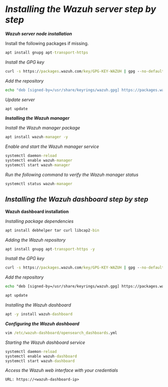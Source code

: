 # _Installing the Wazuh server step by step_

_**Wazuh server node installation**_

Install the following packages if missing.

```cmd
apt install gnupg apt-transport-https
```
_Install the GPG key_

```cmd
curl -s https://packages.wazuh.com/key/GPG-KEY-WAZUH | gpg --no-default-keyring --keyring gnupg-ring:/usr/share/keyrings/wazuh.gpg --import && chmod 644 /usr/share/keyrings/wazuh.gpg
```

_Add the repository_

```bash
echo "deb [signed-by=/usr/share/keyrings/wazuh.gpg] https://packages.wazuh.com/4.x/apt/ stable main" | tee -a /etc/apt/sources.list.d/wazuh.list
```

_Update server_

```cmd
apt update
```
_**Installing the Wazuh manager**_

_Install the Wazuh manager package_

```cmd
apt install wazuh-manager -y
```

_Enable and start the Wazuh manager service_

```cmd
systemctl daemon-reload
systemctl enable wazuh-manager
systemctl start wazuh-manager
```
_Run the following command to verify the Wazuh manager status_

```cmd
systemctl status wazuh-manager
```

## _Installing the Wazuh dashboard step by step_

**Wazuh dashboard installation**

_Installing package dependencies_

```cmd
apt install debhelper tar curl libcap2-bin
```

_Adding the Wazuh repository_

```cmd
apt install gnupg apt-transport-https -y
```
_Install the GPG key_

```cmd
curl -s https://packages.wazuh.com/key/GPG-KEY-WAZUH | gpg --no-default-keyring --keyring gnupg-ring:/usr/share/keyrings/wazuh.gpg --import && chmod 644 /usr/share/keyrings/wazuh.gpg
```
_Add the repository_

```cmd
echo "deb [signed-by=/usr/share/keyrings/wazuh.gpg] https://packages.wazuh.com/4.x/apt/ stable main" | tee -a /etc/apt/sources.list.d/wazuh.list
```
```cmd
apt update
```
_Installing the Wazuh dashboard_
```cmd
apt -y install wazuh-dashboard
```

**_Configuring the Wazuh dashboard_**
```cmd
vim /etc/wazuh-dashboard/opensearch_dashboards.yml
```
_Starting the Wazuh dashboard service_
```cmd
systemctl daemon-reload
systemctl enable wazuh-dashboard
systemctl start wazuh-dashboard
```

_Access the Wazuh web interface with your credentials_

```URL
URL: https://<wazuh-dashboard-ip>
```
